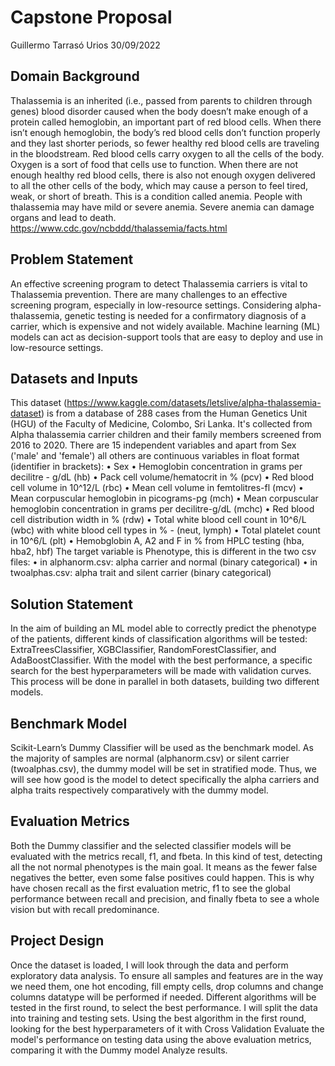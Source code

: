 # Capstone Proposal
Guillermo Tarrasó Urios
30/09/2022

## Domain Background
Thalassemia is an inherited (i.e., passed from parents to children through genes) blood disorder caused when the body doesn’t make enough of a protein called hemoglobin, an important part of red blood cells. When there isn’t enough hemoglobin, the body’s red blood cells don’t function properly and they last shorter periods, so fewer healthy red blood cells are traveling in the bloodstream.
Red blood cells carry oxygen to all the cells of the body. Oxygen is a sort of food that cells use to function. When there are not enough healthy red blood cells, there is also not enough oxygen delivered to all the other cells of the body, which may cause a person to feel tired, weak, or short of breath. This is a condition called anemia. People with thalassemia may have mild or severe anemia. Severe anemia can damage organs and lead to death.
https://www.cdc.gov/ncbddd/thalassemia/facts.html

## Problem Statement
An effective screening program to detect Thalassemia carriers is vital to Thalassemia prevention. There are many challenges to an effective screening program, especially in low-resource settings. Considering alpha-thalassemia, genetic testing is needed for a confirmatory diagnosis of a carrier, which is expensive and not widely available. Machine learning (ML) models can act as decision-support tools that are easy to deploy and use in low-resource settings.

## Datasets and Inputs
This dataset (https://www.kaggle.com/datasets/letslive/alpha-thalassemia-dataset) is from a database of 288 cases from the Human Genetics Unit (HGU) of the Faculty of Medicine, Colombo, Sri Lanka. It's collected from Alpha thalassemia carrier children and their family members screened from 2016 to 2020.
There are 15 independent variables and apart from Sex ('male' and 'female') all others are continuous variables in float format (identifier in brackets):
•	Sex •	Hemoglobin concentration in grams per decilitre - g/dL (hb) •	Pack cell volume/hematocrit in % (pcv) •	Red blood cell volume in 10^12/L (rbc) •	Mean cell volume in femtolitres-fl (mcv) •	Mean corpuscular hemoglobin in picograms-pg (mch) •	Mean corpuscular hemoglobin concentration in grams per decilitre-g/dL (mchc) •	Red blood cell distribution width in % (rdw) •	Total white blood cell count in 10^6/L (wbc) with white blood cell types in % - (neut, lymph) •	Total platelet count in 10^6/L (plt) •	Hemobglobin A, A2 and F in % from HPLC testing (hba, hba2, hbf)
The target variable is Phenotype, this is different in the two csv files:
•	in alphanorm.csv: alpha carrier and normal (binary categorical) •	in twoalphas.csv: alpha trait and silent carrier (binary categorical)

## Solution Statement
In the aim of building an ML model able to correctly predict the phenotype of the patients, different kinds of classification algorithms will be tested: ExtraTreesClassifier, XGBClassifier, RandomForestClassifier, and AdaBoostClassifier. With the model with the best performance, a specific search for the best hyperparameters will be made with validation curves. This process will be done in parallel in both datasets, building two different models.

## Benchmark Model
Scikit-Learn’s Dummy Classifier will be used as the benchmark model. As the majority of samples are normal (alphanorm.csv) or silent carrier (twoalphas.csv), the dummy model will be set in stratified mode. Thus, we will see how good is the model to detect specifically the alpha carriers and alpha traits respectively comparatively with the dummy model.

## Evaluation Metrics
Both the Dummy classifier and the selected classifier models will be evaluated with the metrics recall, f1, and fbeta. In this kind of test, detecting all the not normal phenotypes is the main goal. It means as the fewer false negatives the better, even some false positives could happen. This is why have chosen recall as the first evaluation metric, f1 to see the global performance between recall and precision, and finally fbeta to see a whole vision but with recall predominance.

## Project Design
Once the dataset is loaded, I will look through the data and perform exploratory data analysis. To ensure all samples and features are in the way we need them, one hot encoding, fill empty cells, drop columns and change columns datatype will be performed if needed.
Different algorithms will be tested in the first round, to select the best performance.
I will split the data into training and testing sets.
Using the best algorithm in the first round, looking for the best hyperparameters of it with Cross Validation
Evaluate the model's performance on testing data using the above evaluation metrics, comparing it with the Dummy model
Analyze results.
